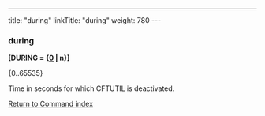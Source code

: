 ---
title: "during"
linkTitle: "during"
weight: 780
--- <span id="during"></span>

### during

**[DURING = {<u>0</u> &#124; n}]**

{0..65535}

Time in seconds for which CFTUTIL is deactivated.

[Return to Command index](../../)
